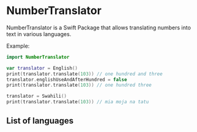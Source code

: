 # NumberTranslator

NumberTranslator is a Swift Package that allows translating numbers into text in various languages.

Example:
```swift
import NumberTranslator

var translator = English()
print(translator.translate(103)) // one hundred and three
translator.englishUseAndAfterHundred = false
print(translator.translate(103)) // one hundred three

translator = Swahili()
print(translator.translate(103)) // mia moja na tatu
```

## List of languages
